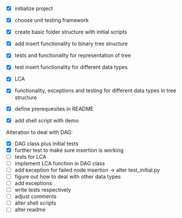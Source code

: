 - [x] initialize project
- [x] choose unit testing framework
- [x] create basic folder structure with initial scripts
- [x] add insert functionality to binary tree structure
- [x] tests and functionality for representation of tree
- [x] test insert functionality for different data types
- [x] LCA
- [x] functionality, exceptions and testing for different data types in tree structure
- [x] define prerequesites in README
- [x] add shell script with demo 


Alteration to deal with DAG:
- [x] DAG class plus initial tests
- [x] further test to make sure insertion is working
- [ ] tests for LCA
- [ ] implement LCA function in DAG class
- [ ] add exception for failed node insertion -> alter test_initial.py
- [ ] figure out how to deal with other data types
- [ ] add exceptions
- [ ] write tests respectively
- [ ] adjust comments
- [ ] alter shell scripts
- [ ] alter readme
